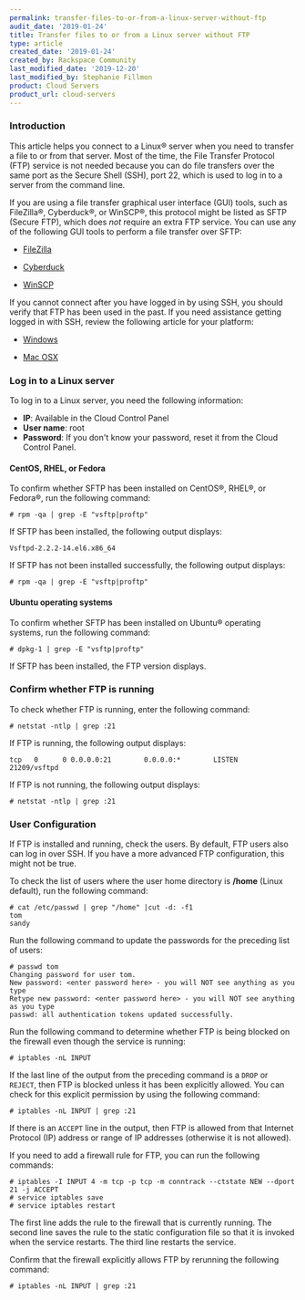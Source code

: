 ```yaml
---
permalink: transfer-files-to-or-from-a-linux-server-without-ftp
audit_date: '2019-01-24'
title: Transfer files to or from a Linux server without FTP
type: article
created_date: '2019-01-24'
created_by: Rackspace Community
last_modified_date: '2019-12-20'
last_modified_by: Stephanie Fillmon
product: Cloud Servers
product_url: cloud-servers
---
```


### Introduction

This article helps you connect to a Linux&reg; server when you need to transfer
a file to or from that server. Most of the time, the File Transfer Protocol (FTP)
service is not needed because you can do file transfers over the same port as
the Secure Shell (SSH),  port 22, which is used to log in to a  server from the
command line.

If you are using a file transfer graphical user interface (GUI) tools, such as
FileZilla&reg;, Cyberduck&reg;, or WinSCP&reg;, this protocol might be listed as
SFTP (Secure FTP), which does *not* require an extra FTP service. You can use
any of the following GUI tools to perform a file transfer over SFTP:

- [FileZilla](/support/how-to/connect-to-cloud-servers-with-filezilla-by-using-sftp)

- [Cyberduck](https://cyberduck.io/?l=en)

- [WinSCP](https://winscp.net/eng/download.php)

If you cannot connect after you have logged in by using SSH, you should verify
that FTP has been used in the past. If you need assistance getting logged in
with SSH, review the following article for your platform:

- [Windows](/support/how-to/connecting-to-linux-from-windows-by-using-putty/)

- [Mac OSX](/support/how-to/connecting-to-linux-from-mac-os-x-by-using-terminal/)

### Log in to a Linux server

To log in to a Linux server, you need the following information:

- **IP**: Available in the Cloud Control Panel
- **User name**: root
- **Password**: If you don't know your password, reset it from the Cloud Control
  Panel.

#### CentOS, RHEL, or Fedora

To confirm whether SFTP has been installed on CentOS&reg;, RHEL&reg;, or Fedora&reg;,
run the following command:

    # rpm -qa | grep -E "vsftp|proftp"

If SFTP has been installed, the following output displays:

    Vsftpd-2.2.2-14.el6.x86_64

If SFTP has not been installed successfully, the following output displays:

    # rpm -qa | grep -E "vsftp|proftp"

#### Ubuntu operating systems

To confirm whether SFTP has been installed on Ubuntu&reg; operating systems, run the following
command:

    # dpkg-1 | grep -E "vsftp|proftp"

If SFTP has been installed, the FTP version displays.

### Confirm whether FTP is running

To check whether FTP is running, enter the following command:

    # netstat -ntlp | grep :21

If FTP is running, the following output displays:

    tcp   0      0 0.0.0.0:21        0.0.0.0:*        LISTEN      21209/vsftpd

If FTP is not running, the following output displays:

    # netstat -ntlp | grep :21

### User Configuration

If FTP is installed and running, check the users. By default, FTP users
also can log in over SSH. If you have a more advanced FTP configuration,
this might not be true.

To check the list of users where the user home directory is **/home** (Linux
default), run the following command:

    # cat /etc/passwd | grep "/home" |cut -d: -f1
    tom
    sandy

Run the following command to update the passwords for the preceding list of users:

    # passwd tom
    Changing password for user tom.
    New password: <enter password here> - you will NOT see anything as you type
    Retype new password: <enter password here> - you will NOT see anything as you type
    passwd: all authentication tokens updated successfully.

Run the following command to determine whether FTP is being blocked on the
firewall even though the service is running:

    # iptables -nL INPUT

If the last line of the output from the preceding command is a `DROP` or `REJECT`,
then FTP is blocked unless it has been explicitly allowed. You can check for
this explicit permission by using the following command:

    # iptables -nL INPUT | grep :21

If there is an `ACCEPT` line in the output, then FTP is allowed from that
Internet Protocol (IP) address or range of IP addresses (otherwise it is not
allowed).

If you need to add a firewall rule for FTP, you can run the following commands:

    # iptables -I INPUT 4 -m tcp -p tcp -m conntrack --ctstate NEW --dport 21 -j ACCEPT
    # service iptables save
    # service iptables restart

The first line adds the rule to the firewall that is currently running. The
second line saves the rule to the static configuration file so that it is
invoked when the service restarts. The third line restarts the service.

Confirm that the firewall explicitly allows FTP by rerunning the following
command:

    # iptables -nL INPUT | grep :21
